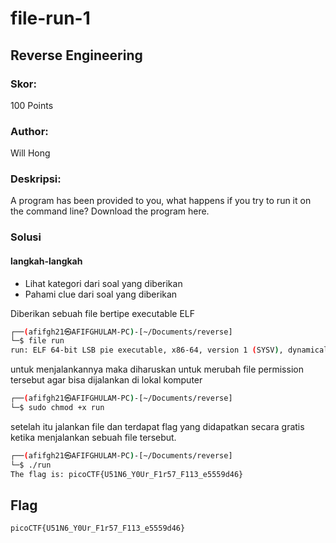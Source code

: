 # file-run-1
## Reverse Engineering

### Skor:
100 Points

### Author:
Will Hong

### Deskripsi:
A program has been provided to you, what happens if you try to run it on the command line? Download the program here.

### Solusi
#### langkah-langkah
- Lihat kategori dari soal yang diberikan
- Pahami clue dari soal yang diberikan

Diberikan sebuah file bertipe executable ELF
```sh
┌──(afifgh21㉿AFIFGHULAM-PC)-[~/Documents/reverse]
└─$ file run
run: ELF 64-bit LSB pie executable, x86-64, version 1 (SYSV), dynamically linked, interpreter /lib64/ld-linux-x86-64.so.2, BuildID[sha1]=9fa9c4d805e9a77142375b406526cb97b1aae60b, for GNU/Linux 3.2.0, not stripped
```

untuk menjalankannya maka diharuskan untuk merubah file permission tersebut agar bisa dijalankan di lokal komputer

```sh
┌──(afifgh21㉿AFIFGHULAM-PC)-[~/Documents/reverse]
└─$ sudo chmod +x run
```
setelah itu jalankan file dan terdapat flag yang didapatkan secara gratis ketika menjalankan sebuah file tersebut.
```sh
┌──(afifgh21㉿AFIFGHULAM-PC)-[~/Documents/reverse]
└─$ ./run
The flag is: picoCTF{U51N6_Y0Ur_F1r57_F113_e5559d46}
```
## Flag
```sh
picoCTF{U51N6_Y0Ur_F1r57_F113_e5559d46}
```